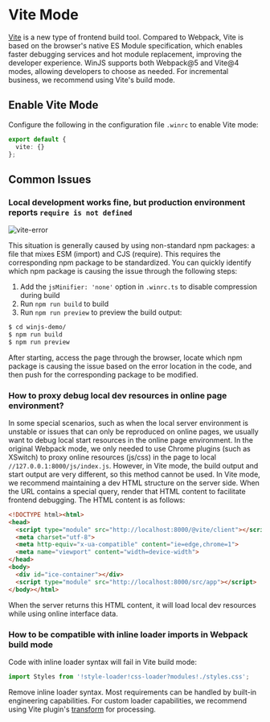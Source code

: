 # Vite Mode

[Vite](https://vitejs.dev/) is a new type of frontend build tool. Compared to Webpack, Vite is based on the browser's native ES Module specification, which enables faster debugging services and hot module replacement, improving the developer experience. WinJS supports both Webpack@5 and Vite@4 modes, allowing developers to choose as needed. For incremental business, we recommend using Vite's build mode.

## Enable Vite Mode

Configure the following in the configuration file `.winrc` to enable Vite mode:

```ts
export default { 
  vite: {}
};
```

## Common Issues

### Local development works fine, but production environment reports `require is not defined`

![vite-error](/images/guide/vite-error.png)

This situation is generally caused by using non-standard npm packages: a file that mixes ESM (import) and CJS (require). This requires the corresponding npm package to be standardized. You can quickly identify which npm package is causing the issue through the following steps:

1. Add the `jsMinifier: 'none'` option in `.winrc.ts` to disable compression during build
2. Run `npm run build` to build
3. Run `npm run preview` to preview the build output:

```bash
$ cd winjs-demo/
$ npm run build
$ npm run preview
```

After starting, access the page through the browser, locate which npm package is causing the issue based on the error location in the code, and then push for the corresponding package to be modified.

### How to proxy debug local dev resources in online page environment?

In some special scenarios, such as when the local server environment is unstable or issues that can only be reproduced on online pages, we usually want to debug local start resources in the online page environment. In the original Webpack mode, we only needed to use Chrome plugins (such as XSwitch) to proxy online resources (js/css) in the page to local `//127.0.0.1:8000/js/index.js`. However, in Vite mode, the build output and start output are very different, so this method cannot be used. In Vite mode, we recommend maintaining a dev HTML structure on the server side. When the URL contains a special query, render that HTML content to facilitate frontend debugging. The HTML content is as follows:

```html
<!DOCTYPE html><html>
<head>
  <script type="module" src="http://localhost:8000/@vite/client"></script>
  <meta charset="utf-8">
  <meta http-equiv="x-ua-compatible" content="ie=edge,chrome=1">
  <meta name="viewport" content="width=device-width">
</head>
<body>
  <div id="ice-container"></div>
  <script type="module" src="http://localhost:8000/src/app"></script>
</body></html>
```

When the server returns this HTML content, it will load local dev resources while using online interface data.

### How to be compatible with inline loader imports in Webpack build mode

Code with inline loader syntax will fail in Vite build mode:

```js
import Styles from '!style-loader!css-loader?modules!./styles.css';
```

Remove inline loader syntax. Most requirements can be handled by built-in engineering capabilities. For custom loader capabilities, we recommend using Vite plugin's [transform](https://vitejs.dev/guide/api-plugin.html#transforming-custom-file-types) for processing.
